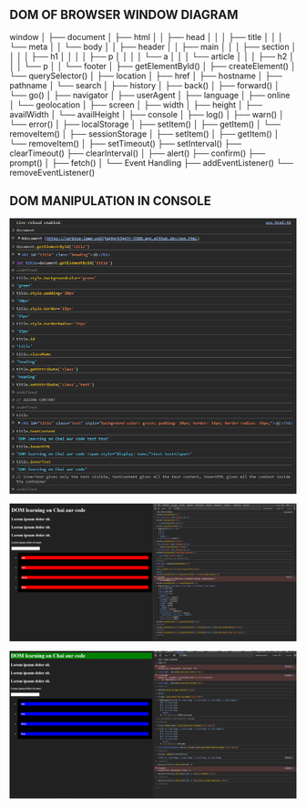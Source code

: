 ## DOM OF BROWSER WINDOW DIAGRAM

window
│
├── document
│   ├── html
│   │   ├── head
│   │   │   ├── title
│   │   │   └── meta
│   │   └── body
│   │       ├── header
│   │       ├── main
│   │       │   ├── section
│   │       │   │   ├── h1
│   │       │   │   ├── p
│   │       │   │   └── a
│   │       │   └── article
│   │       │       ├── h2
│   │       │       └── p
│   │       └── footer
│   ├── getElementById()
│   ├── createElement()
│   └── querySelector()
│
├── location
│   ├── href
│   ├── hostname
│   ├── pathname
│   └── search
│
├── history
│   ├── back()
│   ├── forward()
│   └── go()
│
├── navigator
│   ├── userAgent
│   ├── language
│   ├── online
│   └── geolocation
│
├── screen
│   ├── width
│   ├── height
│   ├── availWidth
│   └── availHeight
│
├── console
│   ├── log()
│   ├── warn()
│   └── error()
│
├── localStorage
│   ├── setItem()
│   ├── getItem()
│   └── removeItem()
│
├── sessionStorage
│   ├── setItem()
│   ├── getItem()
│   └── removeItem()
│
├── setTimeout()
├── setInterval()
├── clearTimeout()
├── clearInterval()
│
├── alert()
├── confirm()
├── prompt()
│
├── fetch()
│
└── Event Handling
    ├── addEventListener()
    └── removeEventListener()


## DOM MANIPULATION IN CONSOLE

![alt text](image.png)

![alt text](image-1.png)

![alt text](image-2.png)
